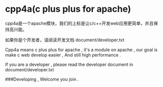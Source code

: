 cpp4a(c plus plus for apache)
=====
cpp4a是一个apache模块，我们的上标是让c/c++开发web应用更简单，并且保持高兴能。

如果你是个开发者，请阅读开发文档 document/developer.txt

Cpp4a means c plus plus for apache , it's a module on apache , our goal is make c web develop easier , And still high performance .

If you are a developer , please read the developer document in document/developer.txt

###Developing , Welcome you join .

